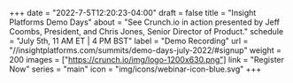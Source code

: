 +++
date = "2022-7-5T12:20:23-04:00"
draft = false
title = "Insight Platforms Demo Days"
about = "See Crunch.io in action presented by Jeff Coombs, President, and Chris Jones, Senior Director of Product."
schedule = "July 5th,  11 AM ET | 4 PM BST"
label = "Demo Recording"
url = "//insightplatforms.com/summits/demo-days-july-2022/#signup"
weight = 200
images = ["https://crunch.io/img/logo-1200x630.png"]
link = "Register Now"
series = "main"
icon = "img/icons/webinar-icon-blue.svg"
+++
